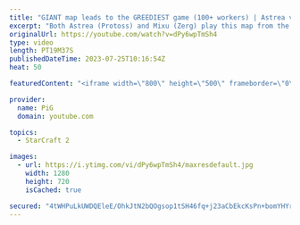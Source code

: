 ```yaml
---
title: "GIANT map leads to the GREEDIEST game (100+ workers) | Astrea vs Mixu - StarCraft 2"
excerpt: "Both Astrea (Protoss) and Mixu (Zerg) play this map from the Team Liquid Map-making Contest. There's an interesting gold base and lots of choke points. Zergs will HATE this, Protoss players will be happy -- 🐷 Second Channel for Learning Resources: https://www.youtube.com/c/PiGRandom 🐷 Third Channel"
originalUrl: https://youtube.com/watch?v=dPy6wpTmSh4
type: video
length: PT19M37S
publishedDateTime: 2023-07-25T10:16:54Z
heat: 50

featuredContent: "<iframe width=\"800\" height=\"500\" frameborder=\"0\" src=\"https://www.youtube.com/embed/dPy6wpTmSh4\" allow=\"accelerometer; autoplay; encrypted-media; gyroscope; picture-in-picture\" allowfullscreen></iframe>"

provider:
  name: PiG
  domain: youtube.com

topics:
  - StarCraft 2

images:
  - url: https://i.ytimg.com/vi/dPy6wpTmSh4/maxresdefault.jpg
    width: 1280
    height: 720
    isCached: true

secured: "4tWHPuLkUWDQEleE/OhkJtN2bQOgsop1tSH46fq+j23aCbEkcKsPn+bomYHYrbjred+nGiiNaNYHW3Cb/pd3hAx5lUaCplFtyOgIGRU2GhfKKV26G1vcrRKqOImQDI+80NSc9KoiUGCXqUK9RIS81cQmFtGsAGpHcB+TfywGpB8B1bYyy+/785WykrSSrw9JraDNcOG2gXvghMrrrC1t7KiTdIty1WNz/pPJyhpjglgyaCxePOuGF9FqRzUMD2zJR6Z/rXV7q5hOTxrGnHR63cz/1vRWJa5l7jScTeXo7xk7oshjNrOZ0odQHZTL6s57OmRlFDKkPQpAD0kSxKq8Vj1JoC5/nciFqL0Zm0ZgoSrrhkgCivuQiHA+QlheNRKmypodWXmpSbH4gS/yPQNxCO8Aw+bSX/GsfR7ZFTgvXRc=;8EUCGtk+u788p2u2XydgGg=="
---
```


